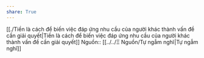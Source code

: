 ```yaml
---
share: True
---
```

[[./Tiền là cách để biến việc đáp ứng nhu cầu của người khác thành vấn đề cần giải quyết|Tiền là cách để biến việc đáp ứng nhu cầu của người khác thành vấn đề cần giải quyết]]
Nguồn:: [[../../Ξ Nguồn/Tự ngẫm nghĩ|Tự ngẫm nghĩ]]